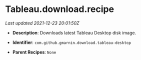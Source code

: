 # Tableau.download.recipe

_Last updated 2021-12-23 20:01:50Z_

- **Description**: Downloads latest Tableau Desktop disk image.

- **Identifier**: `com.github.gmarnin.download.tableau-desktop`

- **Parent Recipes**: `None`
